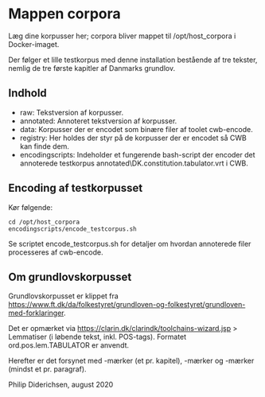 # Mappen corpora

Læg dine korpusser her; corpora bliver mappet til /opt/host_corpora i Docker-imaget.

Der følger et lille testkorpus med denne installation bestående af tre tekster, nemlig de tre første kapitler af Danmarks grundlov.

## Indhold

- raw: Tekstversion af korpusser.
- annotated: Annoteret tekstversion af korpusser.
- data: Korpusser der er encodet som binære filer af toolet cwb-encode.
- registry: Her holdes der styr på de korpusser der er encodet så CWB kan finde dem.
- encodingscripts: Indeholder et fungerende bash-script der encoder det annoterede testkorpus annotated\DK.constitution.tabulator.vrt i CWB.

## Encoding af testkorpusset

Kør følgende:

```
cd /opt/host_corpora
encodingscripts/encode_testcorpus.sh
```

Se scriptet encode_testcorpus.sh for detaljer om hvordan annoterede filer processeres af cwb-encode.

## Om grundlovskorpusset

Grundlovskorpusset er klippet fra https://www.ft.dk/da/folkestyret/grundloven-og-folkestyret/grundloven-med-forklaringer.

Det er opmærket via https://clarin.dk/clarindk/toolchains-wizard.jsp > Lemmatiser (i løbende tekst, inkl. POS-tags). Formatet ord.pos.lem.TABULATOR er anvendt.

Herefter er det forsynet med <text>-mærker (et pr. kapitel), <paragraph>-mærker og <stk>-mærker (mindst et pr. paragraf).


Philip Diderichsen, august 2020